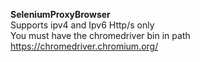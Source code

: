 **SeleniumProxyBrowser** <br/>
Supports ipv4 and Ipv6 Http/s only <br/>
You must have the chromedriver bin in path https://chromedriver.chromium.org/ <br/>

